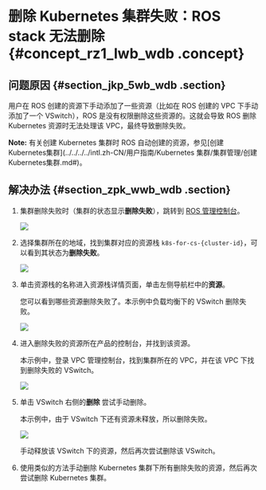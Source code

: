 # 删除 Kubernetes 集群失败：ROS stack 无法删除 {#concept_rz1_lwb_wdb .concept}

## 问题原因 {#section_jkp_5wb_wdb .section}

用户在 ROS 创建的资源下手动添加了一些资源（比如在 ROS 创建的 VPC 下手动添加了一个 VSwitch），ROS 是没有权限删除这些资源的。这就会导致 ROS 删除 Kubernetes 资源时无法处理该 VPC，最终导致删除失败。

**Note:** 有关创建 Kubernetes 集群时 ROS 自动创建的资源，参见[创建Kubernetes集群](../../../../intl.zh-CN/用户指南/Kubernetes 集群/集群管理/创建Kubernetes集群.md#)。

## 解决办法 {#section_zpk_wwb_wdb .section}

1.  集群删除失败时（集群的状态显示**删除失败**），跳转到 [ROS 管理控制台](https://ros.console.aliyun.com/)。

    ![](http://static-aliyun-doc.oss-cn-hangzhou.aliyuncs.com/assets/img/15845/15348204519798_zh-CN.png)

2.  选择集群所在的地域，找到集群对应的资源栈 `k8s-for-cs-{cluster-id}`，可以看到其状态为**删除失败**。

    ![](http://static-aliyun-doc.oss-cn-hangzhou.aliyuncs.com/assets/img/15845/15348204529799_zh-CN.png)

3.  单击资源栈的名称进入资源栈详情页面，单击左侧导航栏中的**资源**。

    您可以看到哪些资源删除失败了。本示例中负载均衡下的 VSwitch 删除失败。

    ![](http://static-aliyun-doc.oss-cn-hangzhou.aliyuncs.com/assets/img/15845/15348204529800_zh-CN.png)

4.  进入删除失败的资源所在产品的控制台，并找到该资源。

    本示例中，登录 VPC 管理控制台，找到集群所在的 VPC，并在该 VPC 下找到删除失败的 VSwitch。

    ![](http://static-aliyun-doc.oss-cn-hangzhou.aliyuncs.com/assets/img/15845/15348204529801_zh-CN.png)

5.  单击 VSwitch 右侧的**删除** 尝试手动删除。

    本示例中，由于 VSwitch 下还有资源未释放，所以删除失败。

    ![](http://static-aliyun-doc.oss-cn-hangzhou.aliyuncs.com/assets/img/15845/15348204529802_zh-CN.png)

    手动释放该 VSwitch 下的资源，然后再次尝试删除该 VSwitch。

6.  使用类似的方法手动删除 Kubernetes 集群下所有删除失败的资源，然后再次尝试删除 Kubernetes 集群。

